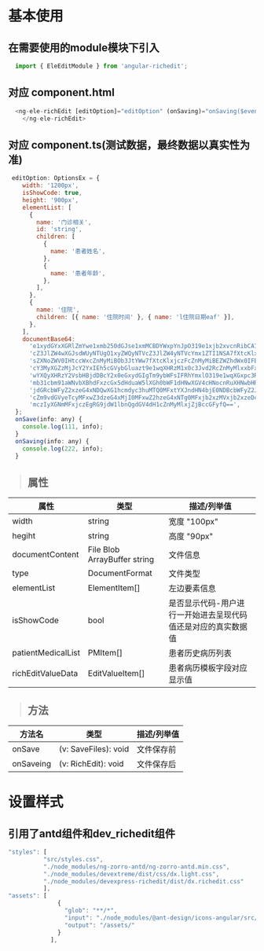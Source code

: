  # 基本使用

## 在需要使用的module模块下引入
```JavaScript 
  import { EleEditModule } from 'angular-richedit';
```
## 对应 component.html
```JavaScript
  <ng-ele-richEdit [editOption]="editOption" (onSaving)="onSaving($event)" (onSave)="onSave($event)">
    </ng-ele-richEdit>
```
## 对应 component.ts(测试数据，最终数据以真实性为准)
```JavaScript
 editOption: OptionsEx = {
    width: '1200px',
    isShowCode: true,
    height: '900px',
    elementList: [
      {
        name: '门诊相关',
        id: 'string',
        children: [
          {
            name: '患者姓名',
          },
          {
            name: '患者年龄',
          },
        ],
      },
      {
        name: '住院',
        children: [{ name: '住院时间' }, { name: 'l住院日期eaf' }],
      },
    ],
    documentBase64:
      'e1xydGYxXGRlZmYwe1xmb250dGJse1xmMCBDYWxpYnJpO319e1xjb2xvcnRibCA7XHJlZDB' +
      'cZ3JlZW4wXGJsdWUyNTUgO1xyZWQyNTVcZ3JlZW4yNTVcYmx1ZTI1NSA7fXtcKlxkZWZjaHAgXGZzMjJ9e1xzdHl' +
      'sZXNoZWV0IHtccWxcZnMyMiBOb3JtYWw7fXtcKlxjczFcZnMyMiBEZWZhdWx0IFBhcmFncmFwaCBGb250O317XCp' +
      'cY3MyXGZzMjJcY2YxIEh5cGVybGluazt9e1wqXHRzM1x0c3Jvd2RcZnMyMlxxbFx0c3ZlcnRhbHRcdHNjZWxsY2J' +
      'wYXQyXHRzY2VsbHBjdDBcY2x0eGxydGIgTm9ybWFsIFRhYmxlO319e1wqXGxpc3RvdmVycmlkZXRhYmxlfXtcaW5' +
      'mb31cbm91aWNvbXBhdFxzcGx5dHduaW5lXGh0bWF1dHNwXGV4cHNocnRuXHNwbHRwZ3BhclxkZWZ0YWI3MjBcc2V' +
      'jdGRcbWFyZ2xzeG4xNDQwXG1hcmdyc3huMTQ0MFxtYXJndHN4bjE0NDBcbWFyZ2JzeG4xNDQwXGhlYWRlcnk3MjB' +
      'cZm9vdGVyeTcyMFxwZ3dzeG4xMjI0MFxwZ2hzeG4xNTg0MFxjb2xzMVxjb2xzeDcyMFxwYXJkXHBsYWluXHFse1x' +
      'mczIyXGNmMFxjczEgRG9jdW1lbnQgdGV4dH1cZnMyMlxjZjBccGFyfQ==',
  };
  onSave(info: any) {
    console.log(111, info);
  }
  onSaving(info: any) {
    console.log(222, info);
  }
```
> ## 属性  

  | 属性               | 类型            | 描述/列举值                                                   |
  | ------------------ | --------------- | ------------------------------------------------------------- |
  | width              | string          | 宽度 "100px"                                                  |
  | hegiht             | string          | 高度 "90px"                                                   |
  | documentContent     |  File  Blob  ArrayBuffer  string          | 文件信息                                           |
  | type     |  DocumentFormat        | 文件类型                                           |
  | elementList        | ElementItem[]   | 左边要素信息                                                  |
  | isShowCode         | bool                 | 是否显示代码-用户进行一开始进去呈现代码值还是对应的真实数据值 |
  | patientMedicalList | PMItem[]        | 患者历史病历列表                                              |
  | richEditValueData  | EditValueItem[] | 患者病历模板字段对应显示值                                    |
> ## 方法  
| 方法名    | 类型                | 描述/列举值 |
| --------- | ------------------- | ----------- |
| onSave    | (v: SaveFiles): void | 文件保存前  |
| onSaveing | (v: RichEdit): void | 文件保存后  |

#  设置样式

## 引用了antd组件和dev_richedit组件
```javascript
"styles": [
          "src/styles.css",
          "./node_modules/ng-zorro-antd/ng-zorro-antd.min.css",
          "./node_modules/devextreme/dist/css/dx.light.css",
          "./node_modules/devexpress-richedit/dist/dx.richedit.css"
          ],
"assets": [
              {
                "glob": "**/*",
                "input": "./node_modules/@ant-design/icons-angular/src/inline-svg/",
                "output": "/assets/"
              }
            ],

```
